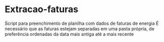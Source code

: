 # Extracao-faturas
Script para preenchimento de planilha com dados de faturas de energia
É necessário que as faturas estejam separadas em uma pasta própria, de preferência ordenadas da data mais antiga até a mais recente

